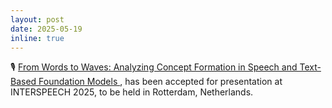 ```yaml
---
layout: post
date: 2025-05-19
inline: true
---
```


🎙️ <a href="https://alt.qcri.org/~ndurrani/pubs/INTERSPEECH25.pdf"> From Words to Waves: Analyzing Concept Formation in Speech and Text-Based Foundation Models </a>, has been accepted for presentation at INTERSPEECH 2025, to be held in Rotterdam, Netherlands.